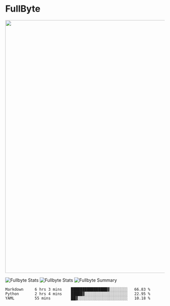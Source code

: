 # FullByte

<a href="https://github.com/ryo-ma/github-profile-trophy"><img width=800 src="https://github-profile-trophy.vercel.app/?username=Fullbyte&column=8&theme=radical&no-frame=true&no-bg=false"/></a>

![Fullbyte Stats](https://github-profile-summary-cards.vercel.app/api/cards/repos-per-language?username=Fullbyte&theme=solarized_dark)
![Fullbyte Stats](https://github-profile-summary-cards.vercel.app/api/cards/most-commit-language?username=Fullbyte&theme=solarized_dark)
![Fullbyte Summary](https://github-profile-summary-cards.vercel.app/api/cards/profile-details?username=Fullbyte&theme=solarized_dark)

<!--START_SECTION:waka-->
```text
Markdown     6 hrs 3 mins    ████████████████▓░░░░░░░░   66.83 % 
Python       2 hrs 4 mins    █████▓░░░░░░░░░░░░░░░░░░░   22.95 % 
YAML         55 mins         ██▓░░░░░░░░░░░░░░░░░░░░░░   10.18 % 
```
<!--END_SECTION:waka-->
